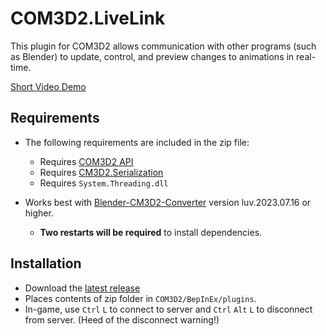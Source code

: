 # COM3D2.LiveLink
This plugin for COM3D2 allows communication with other programs (such as Blender)
to update, control, and preview changes to animations in real-time.

[Short Video Demo](https://twitter.com/i/status/1680766109438418945)

## Requirements
- The following requirements are included in the zip file:
  - Requires [COM3D2 API](https://github.com/DeathWeasel1337/COM3D2_Plugins#com3d2-api)
  - Requires [CM3D2.Serialization](https://github.com/luvoid/CM3D2.Serialization)
  - Requires `System.Threading.dll`

- Works best with [Blender-CM3D2-Converter](https://github.com/luvoid/Blender-CM3D2-Converter/releases) version luv.2023.07.16 or higher.
  - **Two restarts will be required** to install dependencies.

## Installation
- Download the [latest release](https://github.com/luvoid/COM3D2.LiveLink/releases)
- Places contents of zip folder in `COM3D2/BepInEx/plugins`.
- In-game, use `Ctrl` `L` to connect to server and `Ctrl` `Alt` `L` to disconnect from server. (Heed of the disconnect warning!)

